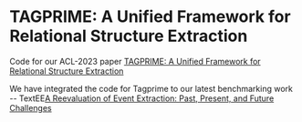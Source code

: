 # TAGPRIME: A Unified Framework for Relational Structure Extraction
Code for our ACL-2023 paper [TAGPRIME: A Unified Framework for Relational Structure Extraction](https://arxiv.org/abs/2205.12585)

We have integrated the code for Tagprime to our latest benchmarking work -- TextEE[A Reevaluation of Event Extraction: Past, Present, and Future Challenges](https://github.com/ej0cl6/textee)

